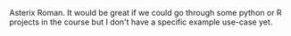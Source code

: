 Asterix Roman. It would be great if we could go through some python or R projects in the course but I don't have a specific example use-case yet. 
